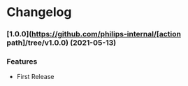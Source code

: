 # Changelog

### [1.0.0](https://github.com/philips-internal/[action path]/tree/v1.0.0) (2021-05-13)


### Features

*  First Release 
